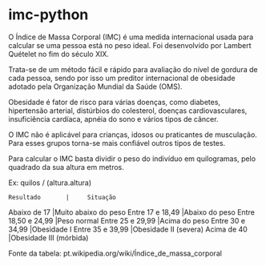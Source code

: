 # imc-python
O Índice de Massa Corporal (IMC) é uma medida internacional usada para calcular se uma pessoa está no peso ideal. Foi desenvolvido por Lambert Quételet no fim do século XIX.

Trata-se de um método fácil e rápido para avaliação do nível de gordura de cada pessoa, sendo por isso um preditor internacional de obesidade adotado pela Organização Mundial da Saúde (OMS).

Obesidade é fator de risco para várias doenças, como diabetes, hipertensão arterial, distúrbios do colesterol, doenças cardiovasculares, insuficiência cardíaca, apnéia do sono e vários tipos de câncer.

O IMC não é aplicável para crianças, idosos ou praticantes de musculação. Para esses grupos torna-se mais confiável outros tipos de testes. 

Para calcular o IMC basta dividir o peso do indivíduo em quilogramas, pelo quadrado da sua altura em metros.

Ex: quilos / (altura.altura)

    Resultado       |     Situação
Abaixo de 17        |Muito abaixo do peso
Entre 17 e 18,49    |Abaixo do peso
Entre 18,50 e 24,99 |Peso normal
Entre 25 e 29,99    |Acima do peso
Entre 30 e 34,99    |Obesidade I
Entre 35 e 39,99    |Obesidade II (severa)
Acima de 40         |Obesidade III (mórbida)

Fonte da tabela: pt.wikipedia.org/wiki/Índice_de_massa_corporal